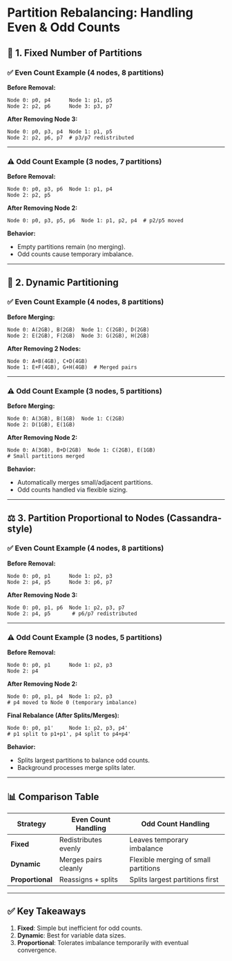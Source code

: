 # Partition Rebalancing: Handling Even & Odd Counts

## 📌 1. Fixed Number of Partitions

### ✅ Even Count Example (4 nodes, 8 partitions)
**Before Removal:**
```plaintext
Node 0: p0, p4      Node 1: p1, p5
Node 2: p2, p6      Node 3: p3, p7
```

**After Removing Node 3:**
```plaintext
Node 0: p0, p3, p4  Node 1: p1, p5
Node 2: p2, p6, p7  # p3/p7 redistributed
```

---

### ⚠️ Odd Count Example (3 nodes, 7 partitions)
**Before Removal:**
```plaintext
Node 0: p0, p3, p6  Node 1: p1, p4
Node 2: p2, p5
```

**After Removing Node 2:**
```plaintext
Node 0: p0, p3, p5, p6  Node 1: p1, p2, p4  # p2/p5 moved
```

**Behavior:**
- Empty partitions remain (no merging).
- Odd counts cause temporary imbalance.

---

## 🔄 2. Dynamic Partitioning

### ✅ Even Count Example (4 nodes, 8 partitions)
**Before Merging:**
```plaintext
Node 0: A(2GB), B(2GB)  Node 1: C(2GB), D(2GB)
Node 2: E(2GB), F(2GB)  Node 3: G(2GB), H(2GB)
```

**After Removing 2 Nodes:**
```plaintext
Node 0: A+B(4GB), C+D(4GB)  
Node 1: E+F(4GB), G+H(4GB)  # Merged pairs
```

---

### ⚠️ Odd Count Example (3 nodes, 5 partitions)
**Before Merging:**
```plaintext
Node 0: A(3GB), B(1GB)  Node 1: C(2GB)
Node 2: D(1GB), E(1GB)
```

**After Removing Node 2:**
```plaintext
Node 0: A(3GB), B+D(2GB)  Node 1: C(2GB), E(1GB)  
# Small partitions merged
```

**Behavior:**
- Automatically merges small/adjacent partitions.
- Odd counts handled via flexible sizing.

---

## ⚖️ 3. Partition Proportional to Nodes (Cassandra-style)

### ✅ Even Count Example (4 nodes, 8 partitions)
**Before Removal:**
```plaintext
Node 0: p0, p1      Node 1: p2, p3
Node 2: p4, p5      Node 3: p6, p7
```

**After Removing Node 3:**
```plaintext
Node 0: p0, p1, p6  Node 1: p2, p3, p7  
Node 2: p4, p5       # p6/p7 redistributed
```

---

### ⚠️ Odd Count Example (3 nodes, 5 partitions)
**Before Removal:**
```plaintext
Node 0: p0, p1      Node 1: p2, p3  
Node 2: p4
```

**After Removing Node 2:**
```plaintext
Node 0: p0, p1, p4  Node 1: p2, p3  
# p4 moved to Node 0 (temporary imbalance)
```

**Final Rebalance (After Splits/Merges):**
```plaintext
Node 0: p0, p1'     Node 1: p2, p3, p4'  
# p1 split to p1+p1', p4 split to p4+p4'
```

**Behavior:**
- Splits largest partitions to balance odd counts.
- Background processes merge splits later.

---

## 📊 Comparison Table

| Strategy     | Even Count Handling     | Odd Count Handling                     |
|--------------|--------------------------|-----------------------------------------|
| **Fixed**    | Redistributes evenly     | Leaves temporary imbalance              |
| **Dynamic**  | Merges pairs cleanly     | Flexible merging of small partitions    |
| **Proportional** | Reassigns + splits   | Splits largest partitions first         |

---

## ✅ Key Takeaways

1. **Fixed**: Simple but inefficient for odd counts.  
2. **Dynamic**: Best for variable data sizes.  
3. **Proportional**: Tolerates imbalance temporarily with eventual convergence.
